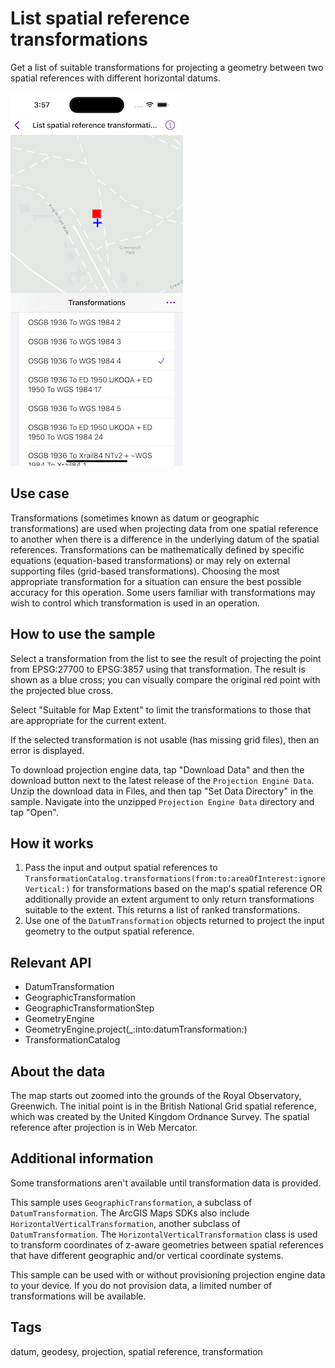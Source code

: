 # List spatial reference transformations

Get a list of suitable transformations for projecting a geometry between two spatial references with different horizontal datums.

![Image of List spatial reference transformations](list-spatial-reference-transformations.png)

## Use case

Transformations (sometimes known as datum or geographic transformations) are used when projecting data from one spatial reference to another when there is a difference in the underlying datum of the spatial references. Transformations can be mathematically defined by specific equations (equation-based transformations) or may rely on external supporting files (grid-based transformations). Choosing the most appropriate transformation for a situation can ensure the best possible accuracy for this operation. Some users familiar with transformations may wish to control which transformation is used in an operation.

## How to use the sample

Select a transformation from the list to see the result of projecting the point from EPSG:27700 to EPSG:3857 using that transformation. The result is shown as a blue cross; you can visually compare the original red point with the projected blue cross.

Select "Suitable for Map Extent" to limit the transformations to those that are appropriate for the current extent.

If the selected transformation is not usable (has missing grid files), then an error is displayed.

To download projection engine data, tap "Download Data" and then the download button next to the latest release of the `Projection Engine Data`. Unzip the download data in Files, and then tap "Set Data Directory" in the sample. Navigate into the unzipped `Projection Engine Data` directory and tap "Open".

## How it works

1. Pass the input and output spatial references to `TransformationCatalog.transformations(from:to:areaOfInterest:ignoreVertical:)` for transformations based on the map's spatial reference OR additionally provide an extent argument to only return transformations suitable to the extent. This returns a list of ranked transformations.
2. Use one of the `DatumTransformation` objects returned to project the input geometry to the output spatial reference.

## Relevant API

* DatumTransformation
* GeographicTransformation
* GeographicTransformationStep
* GeometryEngine
* GeometryEngine.project(_:into:datumTransformation:)
* TransformationCatalog

## About the data

The map starts out zoomed into the grounds of the Royal Observatory, Greenwich. The initial point is in the British National Grid spatial reference, which was created by the United Kingdom Ordnance Survey. The spatial reference after projection is in Web Mercator.

## Additional information

Some transformations aren't available until transformation data is provided.

This sample uses `GeographicTransformation`, a subclass of `DatumTransformation`. The ArcGIS Maps SDKs also include `HorizontalVerticalTransformation`, another subclass of `DatumTransformation`. The `HorizontalVerticalTransformation` class is used to transform coordinates of z-aware geometries between spatial references that have different geographic and/or vertical coordinate systems.

This sample can be used with or without provisioning projection engine data to your device. If you do not provision data, a limited number of transformations will be available.

## Tags

datum, geodesy, projection, spatial reference, transformation
